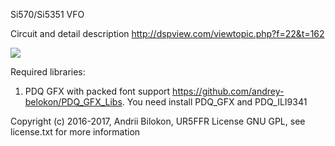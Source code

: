 Si570/Si5351 VFO

Circuit and detail description http://dspview.com/viewtopic.php?f=22&t=162

<img src="http://dspview.com/download/file.php?id=483"></img>

Required libraries:


 1. PDQ GFX with packed font support https://github.com/andrey-belokon/PDQ_GFX_Libs. You need install PDQ_GFX and PDQ_ILI9341 

Copyright (c) 2016-2017, Andrii Bilokon, UR5FFR
License GNU GPL, see license.txt for more information